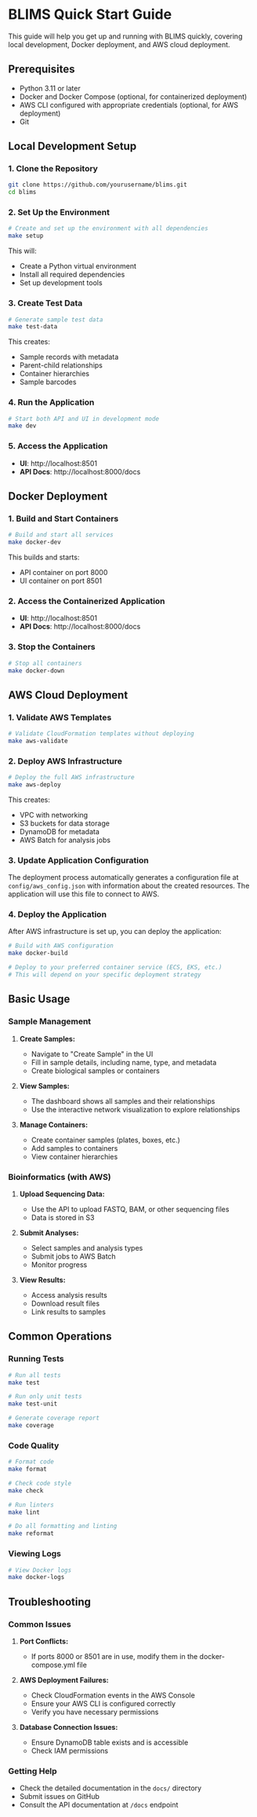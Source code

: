 # BLIMS Quick Start Guide

This guide will help you get up and running with BLIMS quickly, covering local development, Docker deployment, and AWS cloud deployment.

## Prerequisites

- Python 3.11 or later
- Docker and Docker Compose (optional, for containerized deployment)
- AWS CLI configured with appropriate credentials (optional, for AWS deployment)
- Git

## Local Development Setup

### 1. Clone the Repository

```bash
git clone https://github.com/yourusername/blims.git
cd blims
```

### 2. Set Up the Environment

```bash
# Create and set up the environment with all dependencies
make setup
```

This will:
- Create a Python virtual environment
- Install all required dependencies
- Set up development tools

### 3. Create Test Data

```bash
# Generate sample test data
make test-data
```

This creates:
- Sample records with metadata
- Parent-child relationships
- Container hierarchies
- Sample barcodes

### 4. Run the Application

```bash
# Start both API and UI in development mode
make dev
```

### 5. Access the Application

- **UI**: http://localhost:8501
- **API Docs**: http://localhost:8000/docs

## Docker Deployment

### 1. Build and Start Containers

```bash
# Build and start all services
make docker-dev
```

This builds and starts:
- API container on port 8000
- UI container on port 8501

### 2. Access the Containerized Application

- **UI**: http://localhost:8501
- **API Docs**: http://localhost:8000/docs

### 3. Stop the Containers

```bash
# Stop all containers
make docker-down
```

## AWS Cloud Deployment

### 1. Validate AWS Templates

```bash
# Validate CloudFormation templates without deploying
make aws-validate
```

### 2. Deploy AWS Infrastructure

```bash
# Deploy the full AWS infrastructure
make aws-deploy
```

This creates:
- VPC with networking
- S3 buckets for data storage
- DynamoDB for metadata
- AWS Batch for analysis jobs

### 3. Update Application Configuration

The deployment process automatically generates a configuration file at `config/aws_config.json` with information about the created resources. The application will use this file to connect to AWS.

### 4. Deploy the Application

After AWS infrastructure is set up, you can deploy the application:

```bash
# Build with AWS configuration
make docker-build

# Deploy to your preferred container service (ECS, EKS, etc.)
# This will depend on your specific deployment strategy
```

## Basic Usage

### Sample Management

1. **Create Samples:**
   - Navigate to "Create Sample" in the UI
   - Fill in sample details, including name, type, and metadata
   - Create biological samples or containers

2. **View Samples:**
   - The dashboard shows all samples and their relationships
   - Use the interactive network visualization to explore relationships

3. **Manage Containers:**
   - Create container samples (plates, boxes, etc.)
   - Add samples to containers
   - View container hierarchies

### Bioinformatics (with AWS)

1. **Upload Sequencing Data:**
   - Use the API to upload FASTQ, BAM, or other sequencing files
   - Data is stored in S3

2. **Submit Analyses:**
   - Select samples and analysis types
   - Submit jobs to AWS Batch
   - Monitor progress

3. **View Results:**
   - Access analysis results
   - Download result files
   - Link results to samples

## Common Operations

### Running Tests

```bash
# Run all tests
make test

# Run only unit tests
make test-unit

# Generate coverage report
make coverage
```

### Code Quality

```bash
# Format code
make format

# Check code style
make check

# Run linters
make lint

# Do all formatting and linting
make reformat
```

### Viewing Logs

```bash
# View Docker logs
make docker-logs
```

## Troubleshooting

### Common Issues

1. **Port Conflicts:**
   - If ports 8000 or 8501 are in use, modify them in the docker-compose.yml file

2. **AWS Deployment Failures:**
   - Check CloudFormation events in the AWS Console
   - Ensure your AWS CLI is configured correctly
   - Verify you have necessary permissions

3. **Database Connection Issues:**
   - Ensure DynamoDB table exists and is accessible
   - Check IAM permissions

### Getting Help

- Check the detailed documentation in the `docs/` directory
- Submit issues on GitHub
- Consult the API documentation at `/docs` endpoint